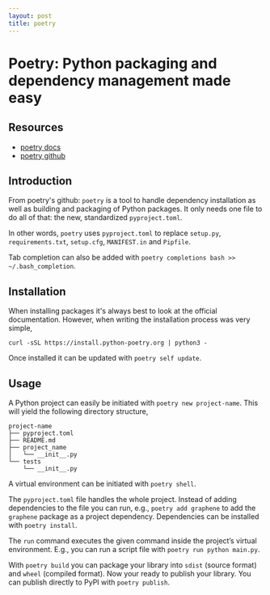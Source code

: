 ```yaml
---
layout: post
title: poetry
---
```


# Poetry: Python packaging and dependency management made easy

## Resources
- [poetry docs](https://python-poetry.org/docs/master/)
- [poetry github](https://github.com/python-poetry/poetry)

## Introduction
From poetry's github: `poetry` is a tool to handle dependency installation as well as building and
packaging of Python packages. It only needs one file to do all of that: the new, standardized
`pyproject.toml`.

In other words, `poetry` uses `pyproject.toml` to replace `setup.py`, `requirements.txt`,
`setup.cfg`, `MANIFEST.in` and `Pipfile`.

Tab completion can also be added with `poetry completions bash >> ~/.bash_completion`.

## Installation
When installing packages it's always best to look at the official documentation. However, when
writing the installation process was very simple,
```
curl -sSL https://install.python-poetry.org | python3 -
```
Once installed it can be updated with `poetry self update`.

## Usage
A Python project can easily be initiated with `poetry new project-name`. This will yield the
following directory structure,
```
project-name
├── pyproject.toml
├── README.md
├── project_name
│   └── __init__.py
└── tests
    └── __init__.py
```

A virtual environment can be initiated with `poetry shell`.

The `pyproject.toml` file handles the whole project. Instead of adding dependencies to the file you
can run, e.g., `poetry add graphene` to add the `graphene` package as a project dependency.
Dependencies can be installed with `poetry install`.

The `run` command executes the given command inside the project’s virtual environment. E.g., you
can run a script file with `poetry run python main.py`.

With `poetry build` you can package your library into `sdist` (source format) and
`wheel` (compiled format). Now your ready to publish your library. You can publish directly to PyPI
with `poetry publish`.
